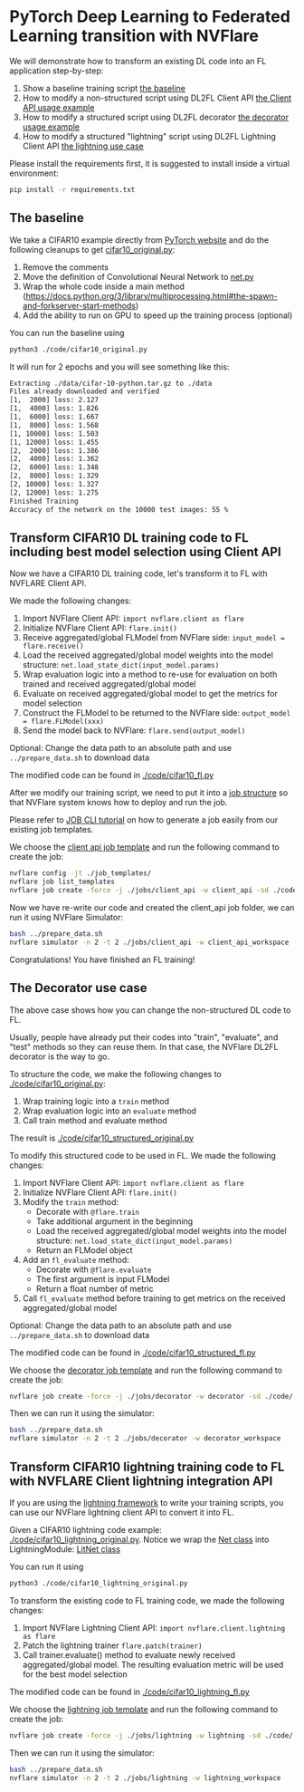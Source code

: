 # PyTorch Deep Learning to Federated Learning transition with NVFlare

We will demonstrate how to transform an existing DL code into an FL application step-by-step:

  1. Show a baseline training script [the baseline](#the-baseline)
  2. How to modify a non-structured script using DL2FL Client API [the Client API usage example](#transform-cifar10-dl-training-code-to-fl-including-best-model-selection-using-client-api)
  3. How to modify a structured script using DL2FL decorator [the decorator usage example](#the-decorator-use-case)
  4. How to modify a structured "lightning" script using DL2FL Lightning Client API [the lightning use case](#transform-cifar10-lightning-training-code-to-fl-with-nvflare-client-lightning-integration-api)

Please install the requirements first, it is suggested to install inside a virtual environment:

```bash
pip install -r requirements.txt
```

## The baseline

We take a CIFAR10 example directly from [PyTorch website](https://github.com/pytorch/tutorials/blob/main/beginner_source/blitz/cifar10_tutorial.py) and do the following cleanups to get [cifar10_original.py](./code/cifar10_original.py):

1. Remove the comments
2. Move the definition of Convolutional Neural Network to [net.py](./code/net.py)
3. Wrap the whole code inside a main method (https://docs.python.org/3/library/multiprocessing.html#the-spawn-and-forkserver-start-methods)
4. Add the ability to run on GPU to speed up the training process (optional)

You can run the baseline using

```bash
python3 ./code/cifar10_original.py
```

It will run for 2 epochs and you will see something like this:

```bash
Extracting ./data/cifar-10-python.tar.gz to ./data
Files already downloaded and verified
[1,  2000] loss: 2.127
[1,  4000] loss: 1.826
[1,  6000] loss: 1.667
[1,  8000] loss: 1.568
[1, 10000] loss: 1.503
[1, 12000] loss: 1.455
[2,  2000] loss: 1.386
[2,  4000] loss: 1.362
[2,  6000] loss: 1.348
[2,  8000] loss: 1.329
[2, 10000] loss: 1.327
[2, 12000] loss: 1.275
Finished Training
Accuracy of the network on the 10000 test images: 55 %
```

## Transform CIFAR10 DL training code to FL including best model selection using Client API

Now we have a CIFAR10 DL training code, let's transform it to FL with NVFLARE Client API.


We made the following changes:

1. Import NVFlare Client API: ```import nvflare.client as flare```
2. Initialize NVFlare Client API: ```flare.init()```
3. Receive aggregated/global FLModel from NVFlare side: ```input_model = flare.receive()```
4. Load the received aggregated/global model weights into the model structure: ```net.load_state_dict(input_model.params)```
5. Wrap evaluation logic into a method to re-use for evaluation on both trained and received aggregated/global model
6. Evaluate on received aggregated/global model to get the metrics for model selection
7. Construct the FLModel to be returned to the NVFlare side: ```output_model = flare.FLModel(xxx)```
8. Send the model back to NVFlare: ```flare.send(output_model)```

Optional: Change the data path to an absolute path and use ```../prepare_data.sh``` to download data

The modified code can be found in [./code/cifar10_fl.py](./code/cifar10_fl.py)

After we modify our training script, we need to put it into a [job structure](https://nvflare.readthedocs.io/en/latest/real_world_fl/job.html) so that NVFlare system knows how to deploy and run the job.

Please refer to [JOB CLI tutorial](../../../tutorials/job_cli.ipynb) on how to generate a job easily from our existing job templates.

We choose the [client api job template](./job_templates/client_api/) and run the following command to create the job:

```bash
nvflare config -jt ./job_templates/
nvflare job list_templates
nvflare job create -force -j ./jobs/client_api -w client_api -sd ./code/ -s ./code/cifar10_fl.py
```

Now we have re-write our code and created the client_api job folder, we can run it using NVFlare Simulator:

```bash
bash ../prepare_data.sh
nvflare simulator -n 2 -t 2 ./jobs/client_api -w client_api_workspace
```

Congratulations! You have finished an FL training!

## The Decorator use case

The above case shows how you can change the non-structured DL code to FL.

Usually, people have already put their codes into "train", "evaluate", and "test" methods so they can reuse them.
In that case, the NVFlare DL2FL decorator is the way to go.

To structure the code, we make the following changes to [./code/cifar10_original.py](./code/cifar10_original.py):

1. Wrap training logic into a ``train`` method
2. Wrap evaluation logic into an ``evaluate`` method
3. Call train method and evaluate method

The result is [./code/cifar10_structured_original.py](./code/cifar10_structured_original.py)

To modify this structured code to be used in FL.
We made the following changes:

1. Import NVFlare Client API: ```import nvflare.client as flare```
2. Initialize NVFlare Client API: ```flare.init()```
3. Modify the ``train`` method:
    - Decorate with ```@flare.train```
    - Take additional argument in the beginning
    - Load the received aggregated/global model weights into the model structure: ```net.load_state_dict(input_model.params)```
    - Return an FLModel object
4. Add an ```fl_evaluate``` method:
    - Decorate with ```@flare.evaluate```
    - The first argument is input FLModel
    - Return a float number of metric
5. Call ```fl_evaluate``` method before training to get metrics on the received aggregated/global model

Optional: Change the data path to an absolute path and use ```../prepare_data.sh``` to download data

The modified code can be found in [./code/cifar10_structured_fl.py](./code/cifar10_structured_fl.py)


We choose the [decorator job template](./job_templates/decorator/) and run the following command to create the job:

```bash
nvflare job create -force -j ./jobs/decorator -w decorator -sd ./code/ -s ./code/cifar10_structured_fl.py
```

Then we can run it using the simulator:

```bash
bash ../prepare_data.sh
nvflare simulator -n 2 -t 2 ./jobs/decorator -w decorator_workspace
```

## Transform CIFAR10 lightning training code to FL with NVFLARE Client lightning integration API

If you are using the [lightning framework](https://lightning.ai/) to write your training scripts, you can use our NVFlare lightning client API to convert it into FL.

Given a CIFAR10 lightning code example: [./code/cifar10_lightning_original.py](./code/cifar10_lightning_original.py).
Notice we wrap the [Net class](./code/net.py) into LightningModule: [LitNet class](./code/lit_net.py)

You can run it using

```bash
python3 ./code/cifar10_lightning_original.py
```


To transform the existing code to FL training code, we made the following changes:

1. Import NVFlare Lightning Client API: ```import nvflare.client.lightning as flare```
2. Patch the lightning trainer ```flare.patch(trainer)```
3. Call trainer.evaluate() method to evaluate newly received aggregated/global model. The resulting evaluation metric will be used for the best model selection

The modified code can be found in [./code/cifar10_lightning_fl.py](./code/cifar10_lightning_fl.py)

We choose the [lightning job template](./job_templates/lightning/) and run the following command to create the job:

```bash
nvflare job create -force -j ./jobs/lightning -w lightning -sd ./code/ -s ./code/cifar10_lightning_fl.py
```

Then we can run it using the simulator:

```bash
bash ../prepare_data.sh
nvflare simulator -n 2 -t 2 ./jobs/lightning -w lightning_workspace
```
